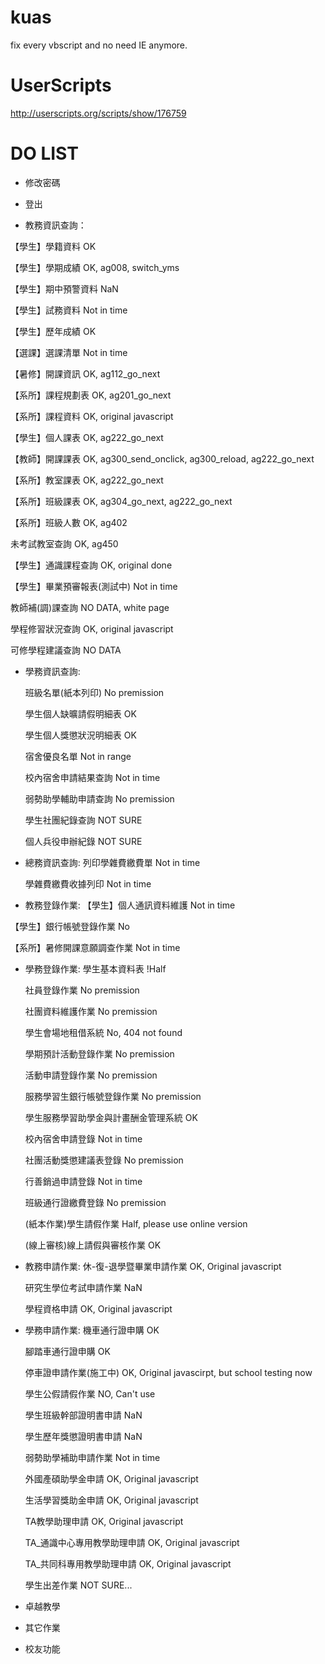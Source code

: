 kuas
====

fix every vbscript and no need IE anymore.

UserScripts
====
http://userscripts.org/scripts/show/176759


DO LIST
====

 * 修改密碼
 * 登出

 * 教務資訊查詢：

  【學生】學籍資料        OK

  【學生】學期成績        OK, ag008, switch_yms

  【學生】期中預警資料     NaN

  【學生】試務資料        Not in time

  【學生】歷年成績        OK

  【選課】選課清單        Not in time

  【暑修】開課資訊        OK, ag112_go_next

  【系所】課程規劃表      OK, ag201_go_next

  【系所】課程資料        OK, original javascript

  【學生】個人課表        OK, ag222_go_next

  【教師】開課課表        OK, ag300_send_onclick, ag300_reload, ag222_go_next

  【系所】教室課表        OK, ag222_go_next

  【系所】班級課表        OK, ag304_go_next, ag222_go_next

  【系所】班級人數        OK, ag402

   未考試教室查詢         OK, ag450

  【學生】通識課程查詢      OK, original done

  【學生】畢業預審報表(測試中) Not in time

   教師補(調)課查詢        NO DATA, white page

   學程修習狀況查詢        OK, original javascript

  可修學程建議查詢        NO DATA
  
 * 學務資訊查詢:

    班級名單(紙本列印)         No premission

    學生個人缺曠請假明細表      OK

    學生個人獎懲狀況明細表      OK

    宿舍優良名單               Not in range

    校內宿舍申請結果查詢        Not in time

    弱勢助學輔助申請查詢        No premission

    學生社團紀錄查詢           NOT SURE

    個人兵役申辦紀錄           NOT SURE
 
 * 總務資訊查詢:
    列印學雜費繳費單            Not in time

    學雜費繳費收據列印          Not in time
 
 * 教務登錄作業:
  【學生】個人通訊資料維護        Not in time

  【學生】銀行帳號登錄作業        No

  【系所】暑修開課意願調查作業    Not in time
  
 * 學務登錄作業:
   學生基本資料表                       !Half

   社員登錄作業                         No premission

   社團資料維護作業                      No premission

   學生會場地租借系統                    No, 404 not found

   學期預計活動登錄作業                  No premission

   活動申請登錄作業                      No premission

   服務學習生銀行帳號登錄作業             No premission

   學生服務學習助學金與計畫酬金管理系統     OK

   校內宿舍申請登錄                      Not in time

   社團活動獎懲建議表登錄                 No premission

   行善銷過申請登錄                      Not in time

   班級通行證繳費登錄                    No premission

   (紙本作業)學生請假作業                Half, please use online version

   (線上審核)線上請假與審核作業           OK
   
  
 * 教務申請作業:
   休-復-退學暨畢業申請作業          OK, Original javascript

   研究生學位考試申請作業            NaN

   學程資格申請                    OK, Original javascript

 * 學務申請作業:
   機車通行證申購                   OK

   腳踏車通行證申購                 OK

   停車證申請作業(施工中)            OK, Original javascirpt, but school testing now

   學生公假請假作業                 NO, Can't use

   學生班級幹部證明書申請            NaN

   學生歷年獎懲證明書申請            NaN

   弱勢助學補助申請作業              Not in time

   外國產碩助學金申請                OK, Original javascript

   生活學習獎助金申請                OK, Original javascript

   TA教學助理申請                   OK, Original javascript

   TA_通識中心專用教學助理申請        OK, Original javascript

   TA_共同科專用教學助理申請          OK, Original javascript

   學生出差作業                     NOT SURE...
   
 * 卓越教學
 * 其它作業
 * 校友功能

